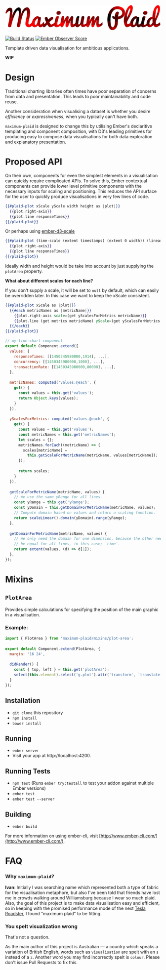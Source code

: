 ![Maximum Plaid](/logo/maximum-plaid-logo.png)

[![Build Status](https://travis-ci.org/ivanvanderbyl/maximum-plaid.svg?branch=master)](https://travis-ci.org/ivanvanderbyl/maximum-plaid)
[![Ember Observer Score](http://emberobserver.com/badges/maximum-plaid.svg)](http://emberobserver.com/addons/maximum-plaid)

Template driven data visualisation for ambitious applications.

**WIP**

# Design

Traditional charting libraries often times have poor separation of concerns from
data and presentation. This leads to poor maintainability and code reuse.

Another consideration when visualising a dataset is whether you desire _efficiency_
or _expressiveness_, when you typically can't have both.

`maximum-plaid` is designed to change this by utilising Ember's declaritive templating 
and component composition, with D3's leading primitives for producing easy to
compose data visualisations for both data exploration and explanatory presentation.

# Proposed API

On their own, components for even the simplest elements in a visualisation can
quickly require complicated APIs. To solve this, Ember contextual components can
provide lower level primitive components with the necessary inputs for scaling
and positioning. This reduces the API surface for the user to quickly produce
visualisations in very few lines of code.

```hbs
{{#plaid-plot xScale yScale width height as |plot|}}
  {{plot.right-axis}}
  {{plot.line responseTimes}}
{{/plaid-plot}}
```

Or perhaps using [ember-d3-scale](https://github.com/spencer516/ember-d3-scale#linear-scale)

```hbs
{{#plaid-plot (time-scale (extent timestamps) (extent 0 width)) (linear-scale yDomain yRange) width height as |plot|}}
  {{plot.right-axis}}
  {{plot.line responseTimes}}
{{/plaid-plot}}
```

Ideally width and height would be take into account by just supplying the `plotArea`
property.

**What about different scales for each line?**

If you don't supply a scale, it will be set to `null` by default, which can easily
be overridden later. In this case we want to keep the xScale consistent.

```hbs
{{#plaid-plot xScale as |plot|}}
  {{#each metricNames as |metricName|}}
    {{plot.right-axis scale=(get yScalesForMetrics metricName)}}
    {{plot.line (get metrics metricName) yScale=(get yScalesForMetrics metricName)}}
  {{/each}}
{{/plaid-plot}}
```

```js
// my-line-chart-component
export default Component.extend({
  values: {
    responseTimes: [[1450345980000,1914], ...],
    concurrency: [[1450345980000,1000], ...],
    transactionRate: [[1450345980000,80000], ...],
  },

  metricNames: computed('values.@each', {
    get() { 
      const values = this.get('values');
      return Object.keys(values);
    }
  }),

  yScalesForMetrics: computed('values.@each', {
    get() {
      const values = this.get('values');
      const metricNames = this.get('metricNames');
      let scales = {};
      metricNames.forEach((metricName) => {
        scales[metricName] = 
          this.getScaleForMetricName(metricName, values[metricName]);
      });

      return scales;
    }
  }),

  getScaleForMetricName(metricName, values) {
    // We use the same yRange for all lines.
    const yRange = this.get('yRange');
    const yDomain = this.getDomainForMetricName(metricName, values);
    // Compute domain based on values and return a scaling function.
    return scaleLinear().domain(yDomain).range(yRange);
  },

  getDomainForMetricName(metricName, values) {
    // We only need the domain for one dimension, because the other needs to
    // be equal for all lines, in this case; `time`.
    return extent(values, (d) => d[1]);
  },
});
```

# Mixins

## `PlotArea`

Provides simple calculations for specifying the position of the main graphic in
a visualisation.

### Example:

```js
import { PlotArea } from 'maximum-plaid/mixins/plot-area';

export default Component.extend(PlotArea, {
  margin: '16 24',

  didRender() {
    const { top, left } = this.get('plotArea');
    select(this.element).select('g.plot').attr('transform', `translate(${left},${top})`);
  }
});
```

## Installation

* `git clone` this repository
* `npm install`
* `bower install`

## Running

* `ember server`
* Visit your app at http://localhost:4200.

## Running Tests

* `npm test` (Runs `ember try:testall` to test your addon against multiple Ember versions)
* `ember test`
* `ember test --server`

## Building

* `ember build`

For more information on using ember-cli, visit [http://www.ember-cli.com/](http://www.ember-cli.com/).

# FAQ

### Why `maximum-plaid`?

**Ivan**: Initially I was searching name which represented both a
type of fabric for the visualisation metaphore, but also I've been told that friends
have lost me in crowds walking around Williamsburg because I wear so much plaid. Also, the goal
of this project is to make data visualisation easy and efficient, so in keeping with
the promised performance mode of the next [Tesla Roadster](http://mashable.com/2015/07/17/new-tesla-roadster/#3NCT_4NpL8qU), I found "maximum plaid" to be
fitting.

### You spelt visualization wrong

That's not a question.

As the main author of this project is Australian — a country which speaks a 
variation of British English, words such as `visualisation` are spelt with an `s`
instead of a `z`. Another word you may find incorrectly spelt is `colour`. Please
don't issue Pull Requests to fix this.
